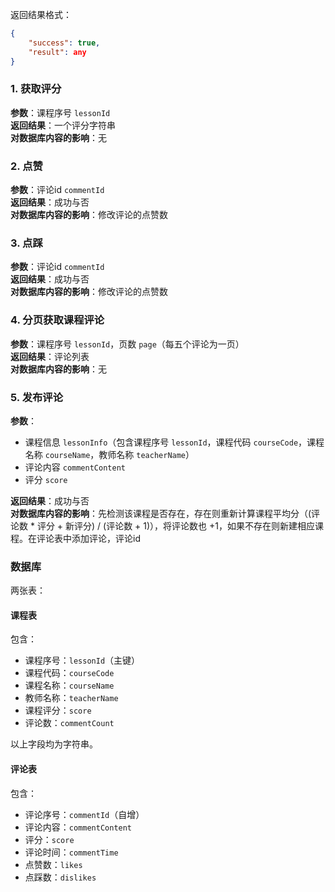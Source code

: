 返回结果格式：
```json
{
    "success": true,
    "result": any
}
```

### 1. 获取评分
**参数**：课程序号 `lessonId`  
**返回结果**：一个评分字符串  
**对数据库内容的影响**：无

### 2. 点赞
**参数**：评论id `commentId`  
**返回结果**：成功与否  
**对数据库内容的影响**：修改评论的点赞数

### 3. 点踩
**参数**：评论id `commentId`  
**返回结果**：成功与否  
**对数据库内容的影响**：修改评论的点赞数

### 4. 分页获取课程评论
**参数**：课程序号 `lessonId`，页数 `page`（每五个评论为一页）  
**返回结果**：评论列表  
**对数据库内容的影响**：无

### 5. 发布评论
**参数**：
- 课程信息 `lessonInfo`（包含课程序号 `lessonId`，课程代码 `courseCode`，课程名称 `courseName`，教师名称 `teacherName`）
- 评论内容 `commentContent`
- 评分 `score`

**返回结果**：成功与否  
**对数据库内容的影响**：先检测该课程是否存在，存在则重新计算课程平均分（(评论数 * 评分 + 新评分) / (评论数 + 1)），将评论数也 +1，如果不存在则新建相应课程。在评论表中添加评论，评论id

### 数据库
两张表：

#### 课程表
包含：
- 课程序号：`lessonId`（主键）
- 课程代码：`courseCode`
- 课程名称：`courseName`
- 教师名称：`teacherName`
- 课程评分：`score`
- 评论数：`commentCount`

以上字段均为字符串。

#### 评论表
包含：
- 评论序号：`commentId`（自增）
- 评论内容：`commentContent`
- 评分：`score`
- 评论时间：`commentTime`
- 点赞数：`likes`
- 点踩数：`dislikes`